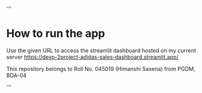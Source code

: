 '''
# How to run the app
Use the given URL to access the streamlit dashboard hosted on my current server
https://devp-2project-adidas-sales-dashboard.streamlit.app/

This repository belongs to Roll No. 045019 (Himanshi Saxena) from PGDM, BDA-04

'''
